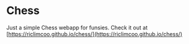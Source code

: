 # Chess

Just a simple Chess webapp for funsies. Check it out at [https://riclimcoo.github.io/chess/](https://riclimcoo.github.io/chess/)
